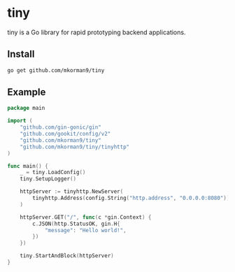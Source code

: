 # tiny

tiny is a Go library for rapid prototyping backend applications.

## Install
```bash
go get github.com/mkorman9/tiny
```

## Example

```go
package main

import (
	"github.com/gin-gonic/gin"
	"github.com/gookit/config/v2"
	"github.com/mkorman9/tiny"
	"github.com/mkorman9/tiny/tinyhttp"
)

func main() {
	_ = tiny.LoadConfig()
	tiny.SetupLogger()

	httpServer := tinyhttp.NewServer(
		tinyhttp.Address(config.String("http.address", "0.0.0.0:8080")),
	)

	httpServer.GET("/", func(c *gin.Context) {
		c.JSON(http.StatusOK, gin.H{
			"message": "Hello world!",
		})
	})

	tiny.StartAndBlock(httpServer)
}
```
